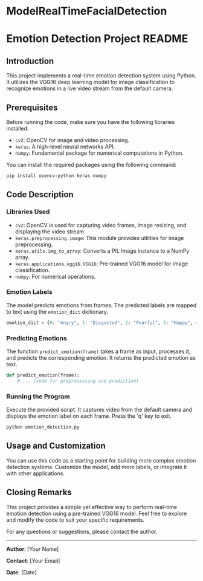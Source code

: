 # ModelRealTimeFacialDetection
# Emotion Detection Project README

## Introduction

This project implements a real-time emotion detection system using Python. It utilizes the VGG16 deep learning model for image classification to recognize emotions in a live video stream from the default camera.

## Prerequisites

Before running the code, make sure you have the following libraries installed:

- `cv2`: OpenCV for image and video processing.
- `keras`: A high-level neural networks API.
- `numpy`: Fundamental package for numerical computations in Python.

You can install the required packages using the following command:

```bash
pip install opencv-python keras numpy
```

## Code Description

### Libraries Used

- `cv2`: OpenCV is used for capturing video frames, image resizing, and displaying the video stream.
- `keras.preprocessing.image`: This module provides utilities for image preprocessing.
- `keras.utils.img_to_array`: Converts a PIL Image instance to a NumPy array.
- `keras.applications.vgg16.VGG16`: Pre-trained VGG16 model for image classification.
- `numpy`: For numerical operations.

### Emotion Labels

The model predicts emotions from frames. The predicted labels are mapped to text using the `emotion_dict` dictionary.

```python
emotion_dict = {0: "Angry", 1: "Disgusted", 2: "Fearful", 3: "Happy", 4: "Neutral", 5: "Sad", 6: "Surprised"}
```

### Predicting Emotions

The function `predict_emotion(frame)` takes a frame as input, processes it, and predicts the corresponding emotion. It returns the predicted emotion as text.

```python
def predict_emotion(frame):
    # ... (code for preprocessing and prediction)
```

### Running the Program

Execute the provided script. It captures video from the default camera and displays the emotion label on each frame. Press the 'q' key to exit.

```bash
python emotion_detection.py
```

## Usage and Customization

You can use this code as a starting point for building more complex emotion detection systems. Customize the model, add more labels, or integrate it with other applications.

## Closing Remarks

This project provides a simple yet effective way to perform real-time emotion detection using a pre-trained VGG16 model. Feel free to explore and modify the code to suit your specific requirements.

For any questions or suggestions, please contact the author.

---

**Author**: [Your Name]

**Contact**: [Your Email]

**Date**: [Date]
